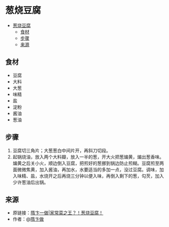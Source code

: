 # 葱烧豆腐
- [葱烧豆腐](#葱烧豆腐)
  - [食材](#食材)
  - [步骤](#步骤)
  - [来源](#来源)
## 食材
* 豆腐
* 大料
* 大葱
* 味精
* 盐
* 淀粉
* 酱油
* 葱油
## 步骤
1. 豆腐切三角片；大葱葱白中间片开，再斜刀切段。
2. 起锅烧油，放入两个大料瓣，放入一半的葱，开大火把葱煸黄，煸出葱香味。煸黄之后关小火，顺边倒入豆腐，把煎好的葱挪到锅边防止煎糊。豆腐煎至两面微微焦黄，加入酱油，再加水，水要适当的多加一点，没过豆腐。调味，加入味精、盐，水烧开之后再烧三分钟以便入味，再倒入剩下的葱，勾芡，加入少许葱油后出锅。
## 来源
* 原链接：[隋卞一做|家常菜之王？！葱烧豆腐！](https://www.bilibili.com/video/BV1jw411V7XD/)
* 作者：@[隋卞做
](https://space.bilibili.com/3493079591946694)